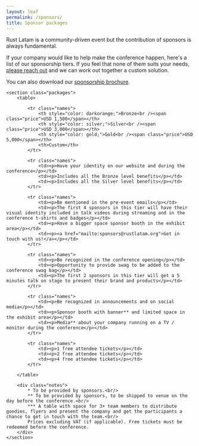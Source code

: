 ```yaml
---
layout: leaf
permalink: /sponsors/
title: Sponsor packages
---
```


Rust Latam is a community-driven event but the contribution of sponsors is always fundamental.

If your company would like to help make the conference happen, here's a list of our sponsorship tiers. If you feel that none of them suits your needs, <a href="mailto:sponsors@rustlatam.org">please reach out</a> and we can work out together a custom solution.

You can also download our [sponsorship brochure](/brochure-latam2020.pdf).

<div class="sponsors">

    <section class="packages">
        <table>

            <tr class="names">
                <th style="color: darkorange;">Bronze<br /><span class="price">USD 1,500</span></th>
                <th style="color: silver;">Silver<br /><span class="price">USD 3,000</span></th>
                <th style="color: gold;">Gold<br /><span class="price">USD 5,000</span></th>
                <th>Custom</th>
            </tr>

            <tr class="names">
                <td><p>Have your identity on our website and during the conference</p></td>
                <td><p>Includes all the Bronze level benefits</p></td>
                <td><p>Includes all the Silver level benefits</p></td>
            </tr>

            <tr class="names">
                <td><p>Be mentioned in the pre-event emails</p></td>
                <td><p>The first 4 sponsors in this tier will have their visual identity included in talk videos during streaming and in the conference t-shirts and badges</p></td>
                <td><p>Have a bigger space sponsor booth in the exhibit area</p></td>
                <td><p><a href="mailto:sponsors@rustlatam.org">Get in touch with us!</a></p></td>
            </tr>

            <tr class="names">
                <td><p>Be recognized in the conference opening</p></td>
                <td><p>Opportunity to provide swag to be added to the conference swag bag</p></td>
                <td><p>The first 2 sponsors in this tier will get a 5 minutes talk on stage to present their brand and products</p></td>
            </tr>

            <tr class="names">
                <td><p>Be recognized in announcements and on social media</p></td>
                <td><p>Sponsor booth with banner** and limited space in the exhibit area</p></td>
                <td><p>Media** about your company running on a TV / monitor during the conference</p></td>
            </tr>

            <tr class="names">
                <td><p>1 free attendee tickets</p></td>
                <td><p>2 free attendee tickets</p></td>
                <td><p>4 free attendee tickets</p></td>
            </tr>

        </table>

        <div class="notes">
            * To be provided by sponsors.<br/>
            ** To be provided by sponsors, to be shipped to venue on the day before the conference.<br/>
            *** A table with space for 3+ team members to distribute goodies, flyers and present the company and get the participants a chance to get in touch with the team.<br/>
            Prices excluding VAT (if applicable). Free tickets must be redeemed before the conference.
        </div>
    </section>
</div>
